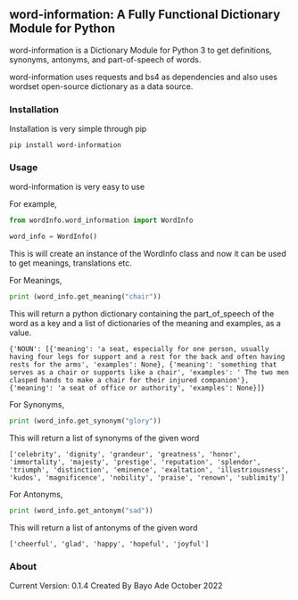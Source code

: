 ## word-information: A Fully Functional Dictionary Module for Python

word-information is a Dictionary Module for Python 3 to get definitions, synonyms, antonyms, and part-of-speech of words. 

word-information uses requests and bs4 as dependencies and also uses wordset open-source dictionary as a data source.

### Installation

Installation is very simple through pip

```
pip install word-information
```


### Usage

word-information is very easy to use

For example,

```python
from wordInfo.word_information import WordInfo

word_info = WordInfo()
```

This is will create an instance of the WordInfo class and now it can be used to get meanings, translations etc.

For Meanings,

```python
print (word_info.get_meaning("chair"))
```

This will return a python dictionary containing the part_of_speech of the word as a key and a list of dictionaries of the meaning and examples, as a value.

```
{'NOUN': [{'meaning': 'a seat, especially for one person, usually having four legs for support and a rest for the back and often having rests for the arms', 'examples': None}, {'meaning': 'something that serves as a chair or supports like a chair', 'examples': ' The two men clasped hands to make a chair for their injured companion'}, {'meaning': 'a seat of office or authority', 'examples': None}]}                                                                       
```

For Synonyms,

```python
print (word_info.get_synonym("glory"))
```

This will return a list of synonyms of the given word

```
['celebrity', 'dignity', 'grandeur', 'greatness', 'honor', 'immortality', 'majesty', 'prestige', 'reputation', 'splendor', 'triumph', 'distinction', 'eminence', 'exaltation', 'illustriousness', 'kudos', 'magnificence', 'nobility', 'praise', 'renown', 'sublimity']
```

For Antonyms,

```python
print (word_info.get_antonym("sad"))

```
This will return a list of antonyms of the given word

```
['cheerful', 'glad', 'happy', 'hopeful', 'joyful']
```
### About

Current Version: 0.1.4
Created By Bayo Ade October 2022
